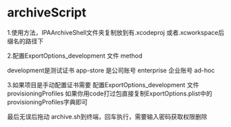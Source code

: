 # archiveScript
1.使用方法，IPAArchiveShell文件夹复制放到有.xcodeproj 或者.xcworkspace后缀名的路径下

2.配置ExportOptions_development 文件  method

development是测试证书
app-store 是公司账号
enterprise  企业账号
ad-hoc 

3.如果项目是手动配置证书需要 配置ExportOptions_development 文件  provisioningProfiles
 如果你用code打过包直接复制ExportOptions.plist中的provisioningProfiles字典即可
 
 最后无误后拖动 archive.sh到终端，回车执行，需要输入密码获取权限删除


